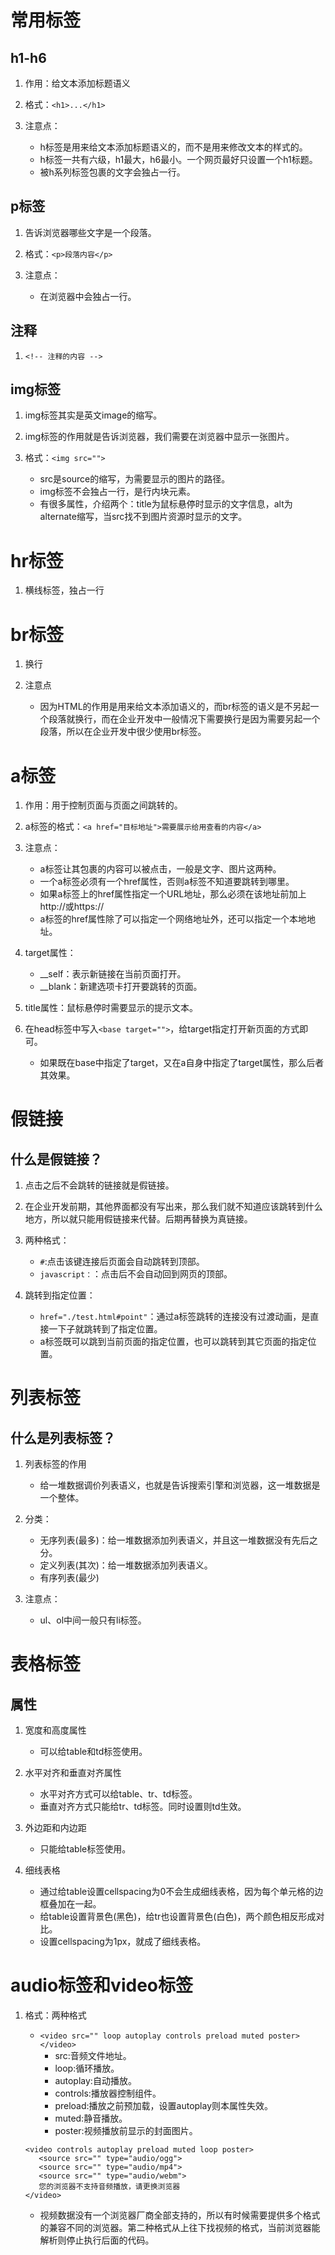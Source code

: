 # 常用标签

## h1-h6

1. 作用：给文本添加标题语义

2. 格式：`<h1>...</h1>`

3. 注意点：
    - h标签是用来给文本添加标题语义的，而不是用来修改文本的样式的。
    - h标签一共有六级，h1最大，h6最小。一个网页最好只设置一个h1标题。
    - 被h系列标签包裹的文字会独占一行。

## p标签

1. 告诉浏览器哪些文字是一个段落。

2. 格式：`<p>段落内容</p>`

3. 注意点：
   - 在浏览器中会独占一行。

## 注释

1. `<!-- 注释的内容 -->`

## img标签

1. img标签其实是英文image的缩写。

2. img标签的作用就是告诉浏览器，我们需要在浏览器中显示一张图片。

3. 格式：`<img src="">`
   - src是source的缩写，为需要显示的图片的路径。
   - img标签不会独占一行，是行内块元素。
   - 有很多属性，介绍两个：title为鼠标悬停时显示的文字信息，alt为alternate缩写，当src找不到图片资源时显示的文字。
   
# hr标签

1. 横线标签，独占一行

# br标签

1. 换行

2. 注意点
   - 因为HTML的作用是用来给文本添加语义的，而br标签的语义是不另起一个段落就换行，而在企业开发中一般情况下需要换行是因为需要另起一个段落，所以在企业开发中很少使用br标签。

# a标签

1. 作用：用于控制页面与页面之间跳转的。

2. a标签的格式：`<a href="目标地址">需要展示给用查看的内容</a>`

3. 注意点：
   - a标签让其包裹的内容可以被点击，一般是文字、图片这两种。
   - 一个a标签必须有一个href属性，否则a标签不知道要跳转到哪里。
   - 如果a标签上的href属性指定一个URL地址，那么必须在该地址前加上http://或https://
   - a标签的href属性除了可以指定一个网络地址外，还可以指定一个本地地址。
   
4. target属性：
   - __self：表示新链接在当前页面打开。
   - __blank：新建选项卡打开要跳转的页面。
   
5. title属性：鼠标悬停时需要显示的提示文本。

6. 在head标签中写入`<base target="">`，给target指定打开新页面的方式即可。
   - 如果既在base中指定了target，又在a自身中指定了target属性，那么后者其效果。
   
# 假链接

## 什么是假链接？

1. 点击之后不会跳转的链接就是假链接。

2. 在企业开发前期，其他界面都没有写出来，那么我们就不知道应该跳转到什么地方，所以就只能用假链接来代替。后期再替换为真链接。

3. 两种格式：
   - `#`:点击该键连接后页面会自动跳转到顶部。
   - `javascript：`：点击后不会自动回到网页的顶部。

4. 跳转到指定位置：
   - `href="./test.html#point"`：通过a标签跳转的连接没有过渡动画，是直接一下子就跳转到了指定位置。
   - a标签既可以跳到当前页面的指定位置，也可以跳转到其它页面的指定位置。
   
# 列表标签

## 什么是列表标签？

1. 列表标签的作用
   - 给一堆数据调价列表语义，也就是告诉搜索引擎和浏览器，这一堆数据是一个整体。
   
2. 分类：
   - 无序列表(最多)：给一堆数据添加列表语义，并且这一堆数据没有先后之分。
   - 定义列表(其次)：给一堆数据添加列表语义。
   - 有序列表(最少)
   
3. 注意点：
   - ul、ol中间一般只有li标签。
   
# 表格标签

## 属性

1. 宽度和高度属性
   - 可以给table和td标签使用。
   
2. 水平对齐和垂直对齐属性
   - 水平对齐方式可以给table、tr、td标签。
   - 垂直对齐方式只能给tr、td标签。同时设置则td生效。
   
3. 外边距和内边距
   - 只能给table标签使用。

4. 细线表格
   - 通过给table设置cellspacing为0不会生成细线表格，因为每个单元格的边框叠加在一起。
   - 给table设置背景色(黑色)，给tr也设置背景色(白色)，两个颜色相反形成对比。
   - 设置cellspacing为1px，就成了细线表格。
   
# audio标签和video标签

1. 格式：两种格式
   - `<video src="" loop autoplay controls preload muted poster></video>`
      - src:音频文件地址。
      - loop:循环播放。
      - autoplay:自动播放。
      - controls:播放器控制组件。
      - preload:播放之前预加载，设置autoplay则本属性失效。
      - muted:静音播放。
      - poster:视频播放前显示的封面图片。
   
   ```video
   <video controls autoplay preload muted loop poster>
      <source src="" type="audio/ogg">
      <source src="" type="audio/mp4">
      <source src="" type="audio/webm">
      您的浏览器不支持音频播放，请更换浏览器
   </video>
   ```
   - 视频数据没有一个浏览器厂商全部支持的，所以有时候需要提供多个格式的兼容不同的浏览器。第二种格式从上往下找视频的格式，当前浏览器能解析则停止执行后面的代码。